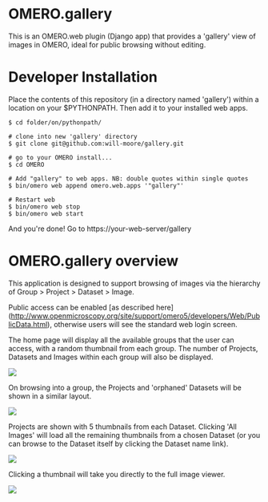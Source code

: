 OMERO.gallery
=============

This is an OMERO.web plugin (Django app) that provides a 'gallery' view of images in OMERO, ideal for public browsing without editing.


Developer Installation
======================


Place the contents of this repository (in a directory named 'gallery') within a
location on your $PYTHONPATH. Then add it to your installed web apps.

    $ cd folder/on/pythonpath/

    # clone into new 'gallery' directory
    $ git clone git@github.com:will-moore/gallery.git

    # go to your OMERO install...
    $ cd OMERO

    # Add "gallery" to web apps. NB: double quotes within single quotes
    $ bin/omero web append omero.web.apps '"gallery"'

    # Restart web
    $ bin/omero web stop
    $ bin/omero web start


And you're done! Go to https://your-web-server/gallery



OMERO.gallery overview
======================

This application is designed to support browsing of images via the hierarchy of
Group > Project > Dataset > Image.

Public access can be enabled [as described here]
(http://www.openmicroscopy.org/site/support/omero5/developers/Web/PublicData.html), otherwise
users will see the standard web login screen.

The home page will display all the available groups that the user can access, with a random
thumbnail from each group. The number of Projects, Datasets and Images within each group
will also be displayed.

<img src="http://will-moore.github.io/gallery/images/gallery.png" />

On browsing into a group, the Projects and 'orphaned' Datasets will be shown in a similar layout.

<img src="http://will-moore.github.io/gallery/images/show_group.png" />

Projects are shown with 5 thumbnails from each Dataset. Clicking 'All Images' will load all the remaining thumbnails
from a chosen Dataset (or you can browse to the Dataset itself by clicking the Dataset name link).

<img src="http://will-moore.github.io/gallery/images/show_project.png" />

Clicking a thumbnail will take you directly to the full image viewer.

<img src="http://will-moore.github.io/gallery/images/webgateway_viewer.png" />

